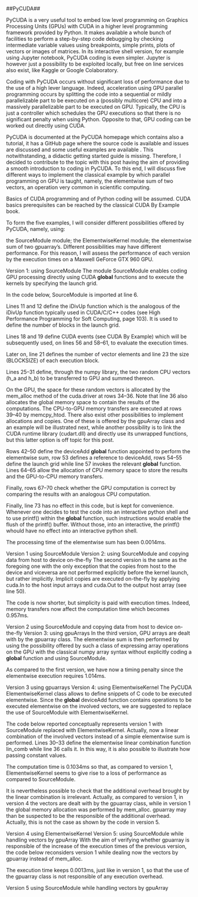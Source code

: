 ##PyCUDA##

PyCUDA is a very useful tool to embed low level programming on Graphics Processing Units (GPUs) with CUDA in a higher level programming framework provided by Python. It makes available a whole bunch of facilities to perform a step-by-step code debugging by checking intermediate variable values using breakpoints, simple prints, plots of vectors or images of matrices. In its interactive shell version, for example using Jupyter notebook, PyCUDA coding is even simpler. Jupyter is however just a possibility to be exploited locally, but free on line services also exist, like Kaggle or Google Colaboratory.

Coding with PyCUDA occurs without significant loss of performance due to the use of a high lever language. Indeed, acceleration using GPU parallel programming occurs by splitting the code into a sequential or mildly parallelizable part to be executed on a (possibly multicore) CPU and into a massively parallelizable part to be executed on GPU. Typically, the CPU is just a controller which schedules the GPU executions so that there is no significant penalty when using Python. Opposite to that, GPU coding can be worked out directly using CUDA.

PyCUDA is documented at the PyCUDA homepage which contains also a tutorial, it has a GitHub page where the source code is available and issues are discussed and some useful examples are available . This notwithstanding, a didactic getting started guide is missing. Therefore, I decided to contribute to the topic with this post having the aim of providing a smooth introduction to coding in PyCUDA. To this end, I will discuss five different ways to implement the classical example by which parallel programming on GPU is taught, namely, the elementwise sum of two vectors, an operation very common in scientific computing.

Basics of CUDA programming and of Python coding will be assumed. CUDA basics prerequisites can be reached by the classical CUDA By Example book.

To form the five examples, I will consider different possibilities offered by PyCUDA, namely, using:

the SourceModule module;
the ElementwiseKernel module;
the elementwise sum of two gpuarray’s.
Different possibilities may have different performance. For this reason, I will assess the performance of each version by the execution times on a Maxwell GeForce GTX 960 GPU.


Version 1: using SourceModule
The module SourceModule enables coding GPU processing directly using CUDA __global__ functions and to execute the kernels by specifying the launch grid.

In the code below, SourceModule is imported at line 6.

Lines 11 and 12 define the iDivUp function which is the analogous of the iDivUp function typically used in CUDA/C/C++ codes (see High Performance Programming for Soft Computing, page 103). It is used to define the number of blocks in the launch grid.

Lines 18 and 19 define CUDA events (see CUDA By Example) which will be subsequently used, on lines 56 and 58–61, to evaluate the execution times.

Later on, line 21 defines the number of vector elements and line 23 the size (BLOCKSIZE) of each execution block.

Lines 25–31 define, through the numpy library, the two random CPU vectors (h_a and h_b) to be transferred to GPU and summed thereon.

On the GPU, the space for these random vectors is allocated by the mem_alloc method of the cuda.driver at rows 34–36. Note that line 36 also allocates the global memory space to contain the results of the computations. The CPU-to-GPU memory transfers are executed at rows 39–40 by memcpy_htod. There also exist other possibilities to implement allocations and copies. One of these is offered by the gpuArray class and an example will be illustrated next, while another possibility is to link the CUDA runtime library (cudart.dll) and directly use its unwrapped functions, but this latter option is off topic for this post.

Rows 42–50 define the deviceAdd __global__ function appointed to perform the elementwise sum, row 53 defines a reference to deviceAdd, rows 54–55 define the launch grid while line 57 invokes the relevant __global__ function. Lines 64–65 allow the allocation of CPU memory space to store the results and the GPU-to-CPU memory transfers.

Finally, rows 67–70 check whether the GPU computation is correct by comparing the results with an analogous CPU computation.

Finally, line 73 has no effect in this code, but is kept for convenience. Whenever one decides to test the code into an interactive python shell and to use printf() within the __global__ function, such instructions would enable the flush of the printf() buffer. Without those, into an interactive, the printf() whould have no effect into an interactive python shell.

The processing time of the elementwise sum has been 0.0014ms.


Version 1 using SourceModule
Version 2: using SourceModule and copying data from host to device on-the-fly
The second version is the same as the foregoing one with the only exception that the copies from host to the device and viceversa are not performed explicitly before the kernel launch, but rather implicitly. Implicit copies are executed on-the-fly by applying cuda.In to the host input arrays and cuda.Out to the output host array (see line 50).

The code is now shorter, but simplicity is paid with execution times. Indeed, memory transfers now affect the computation time which becomes 0.957ms.


Version 2 using SourceModule and copying data from host to device on-the-fly
Version 3: using gpuArrays
In the third version, GPU arrays are dealt with by the gpuarray class. The elementwise sum is then performed by using the possibility offered by such a class of expressing array operations on the GPU with the classical numpy array syntax without explicitly coding a __global__ function and using SourceModule.

As compared to the first version, we have now a timing penalty since the elementwise execution requires 1.014ms.


Version 3 using gpuarrays
Version 4: using ElementwiseKernel
The PyCUDA ElementwiseKernel class allows to define snippets of C code to be executed elementwise. Since the __global__ deviceAdd function contains operations to be executed elementwise on the involved vectors, we are suggested to replace the use of SourceModule with ElementwiseKernel.

The code below reported conceptually represents version 1 with SourceModule replaced with ElementwiseKernel. Actually, now a linear combination of the involved vectors instead of a simple elementwise sum is performed. Lines 30–33 define the elementwise linear combination function lin_comb while line 36 calls it. In this way, it is also possible to illustrate how passing constant values.

The computation time is 0.1034ms so that, as compared to version 1, ElementwiseKernel seems to give rise to a loss of performance as compared to SourceModule.

It is nevertheless possible to check that the additional overhead brought by the linear combination is irrelevant. Actually, as compared to version 1, in version 4 the vectors are dealt with by the gpuarray class, while in version 1 the global memory allocation was performed by mem_alloc. gpuarray may than be suspected to be the responsible of the additional overhead. Actually, this is not the case as shown by the code in version 5.


Version 4 using ElementwiseKernel
Version 5: using SourceModule while handling vectors by gpuArray
With the aim of verifying whether gpuarray is responsible of the increase of the execution times of the previous version, the code below reconsiders version 1 while dealing now the vectors by gpuarray instead of mem_alloc.

The execution time keeps 0.0013ms, just like in version 1, so that the use of the gpuarray class is not responsible of any execution overhead.


Version 5 using SourceModule while handling vectors by gpuArray
